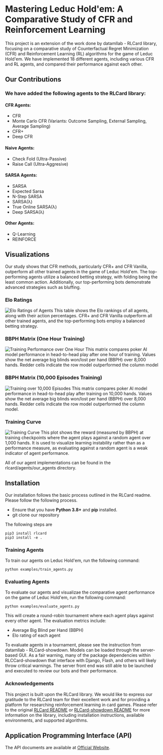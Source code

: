 # Mastering Leduc Hold'em: A Comparative Study of CFR and Reinforcement Learning

This project is an extension of the work done by datamllab - RLCard library, focusing on a comparative study of Counterfactual Regret Minimization (CFR) and Reinforcement Learning (RL) algorithms for the game of Leduc Hold'em. We have implemented 18 different agents, including various CFR and RL agents, and compared their performance against each other.

## Our Contributions
### We have added the following agents to the RLCard library:

#### CFR Agents:
- CFR
- Monte Carlo CFR (Variants: Outcome Sampling, External Sampling, Average Sampling)
- CFR+
- Deep CFR

#### Naive Agents:
- Check Fold (Ultra-Passive)
- Raise Call (Ultra-Aggresive)

#### SARSA Agents:
- SARSA
- Expected Sarsa
- N-Step SARSA
- SARSA(λ)
- True Online SARSA(λ)
- Deep SARSA(λ)

#### Other Agents:
- Q-Learning
- REINFORCE

## Visualizations
Our study shows that CFR methods, particularly CFR+ and CFR Vanilla, outperform all other trained agents in the game of Leduc Hold'em. The top-performing agents utilize a balanced betting strategy, with folding being the least common action. Additionally, our top-performing bots demonstrate advanced strategies such as bluffing.

### Elo Ratings
![Elo Ratings of Agents](visualizations/ELO_agents.png)
This table shows the Elo rankings of all agents, along with their action percentages. CFR+ and CFR Vanilla outperform all other trained agents, and the top-performing bots employ a balanced betting strategy.

### BBPH Matrix (One Hour Training)
![Training Performance over One Hour](visualizations/BBPH_one_hour_training_each.png)
This matrix compares poker AI model performance in head-to-head play after one hour of training. Values show the net average big blinds won/lost per hand (BBPH) over 8,000 hands. Redder cells indicate the row model outperformed the column model

### BBPH Matrix (10,000 Episodes Training)
![Training over 10,000 Episodes](visualizations/BBPH_10_000_episodes_training_each.png)
This matrix compares poker AI model performance in head-to-head play after training on 10,000 hands. Values show the net average big blinds won/lost per hand (BBPH) over 8,000 hands. Redder cells indicate the row model outperformed the column model.

### Training Curve
![Training Curve](visualizations/Training%20Curve.png)
This plot shows the reward (measured by BBPH) at training checkpoints where the agent plays against a random agent over 1,000 hands. It is used to visualize learning instability rather than as a performance measure, as evaluating against a random agent is a weak indicator of agent performance.

All of our agent implementations can be found in the rlcard/agents/our_agents directory.

## Installation
Our installation follows the basic process outlined in the RLCard readme. Please follow the following process.

- Ensure that you have **Python 3.8+** and **pip** installed.
- git clone our repository

The following steps are
```
pip3 install rlcard
pip3 install -e .
```

### Training Agents
To train our agents on Leduc Hold'em, run the following command:
```
python examples/train_agents.py
```

### Evaluating Agents
To evaluate our agents and visualizae the comparative agent performance on the game of Leduc Hold'em, run the following command:

```
python examples/evaluate_agents.py
```

This will create a round-robin tournament where each agent plays against every other agent. The evaluation metrics include:

- Average Big Blind per Hand (BBPH)
- Elo rating of each agent 

To evaluate agents in a tournament, please see the instruction from datamllab - RLCard-showdown. Models can be loaded through the server-based GUI. As a fair warning, many of the package dependencies within RLCCard-showdown that interface with Django, Flash, and others will likely throw critical warnings. The server front end was still able to be launched and executed to review our bots and their performance.

### Acknowledgements

This project is built upon the RLCard library. We would like to express our gratitude to the RLCard team for their excellent work and for providing a platform for researching reinforcement learning in card games.
Please refer to the original [RLCard README](https://github.com/datamllab/rlcard/blob/master/README.md) or [RLCard-showdown README](https://github.com/datamllab/rlcard-showdown/blob/master/README.md) for more information on the library, including installation instructions, available environments, and supported algorithms.


## Application Programming Interface (API)
The API documents are available at [Official Website](http://www.rlcard.org).
